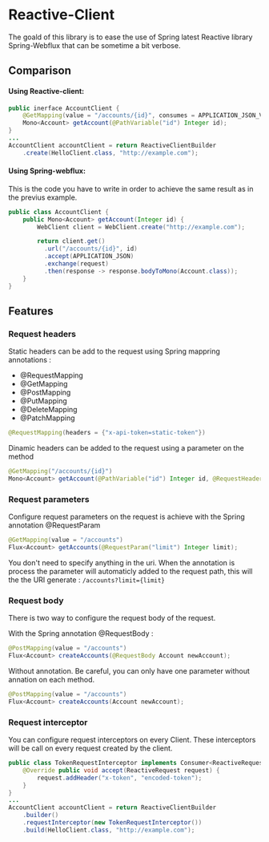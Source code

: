 # Reactive-Client
The goald of this library is to ease the use of Spring latest Reactive library Spring-Webflux that can be sometime a bit verbose.


## Comparison
#### Using Reactive-client:

```java
public inerface AccountClient {
	@GetMapping(value = "/accounts/{id}", consumes = APPLICATION_JSON_VALUE)
	Mono<Account> getAccount(@PathVariable("id") Integer id);
}
...
AccountClient accountClient = return ReactiveClientBuilder
	.create(HelloClient.class, "http://example.com");
```

#### Using Spring-webflux:
This is the code you have to write in order to achieve the same result as in the previus example.

```java
public class AccountClient {
	public Mono<Account> getAccount(Integer id) {
	    WebClient client = WebClient.create("http://example.com");

		return client.get()
          .url("/accounts/{id}", id)
          .accept(APPLICATION_JSON)
          .exchange(request)
          .then(response -> response.bodyToMono(Account.class));
    }
}
```

## Features
### Request headers
Static headers can be add to the request using Spring mappring annotations : 
* @RequestMapping
* @GetMapping
* @PostMapping
* @PutMapping
* @DeleteMapping
* @PatchMapping
```java
@RequestMapping(headers = {"x-api-token=static-token"})
```

Dinamic headers can be added to the request using a parameter on the method

```java
@GetMapping("/accounts/{id}")
Mono<Account> getAccount(@PathVariable("id") Integer id, @RequestHeader("x-api-token") String token);
```

### Request parameters
Configure request parameters on the request is achieve with the Spring annotation @RequestParam
```java
@GetMapping(value = "/accounts")
Flux<Account> getAccounts(@RequestParam("limit") Integer limit);
```
You don't need to specify anything in the uri. When the annotation is process the parameter will automaticly added to the request path, this will the the URI generate : ```/accounts?limit={limit}```

### Request body
There is two way to configure the request body of the request.

With the Spring annotation @RequestBody :
```java
@PostMapping(value = "/accounts")
Flux<Account> createAccounts(@RequestBody Account newAccount);
```
Without annotation. Be careful, you can only have one parameter without annation on each method.
```java
@PostMapping(value = "/accounts")
Flux<Account> createAccounts(Account newAccount);
```

### Request interceptor
You can configure request interceptors on every Client. These interceptors will be call on every request created by the client.

```java
public class TokenRequestInterceptor implements Consumer<ReactiveRequest> {
	@Override public void accept(ReactiveRequest request) {
    	request.addHeader("x-token", "encoded-token");
    }
}
...
AccountClient accountClient = return ReactiveClientBuilder
	.builder()
    .requestInterceptor(new TokenRequestInterceptor())
	.build(HelloClient.class, "http://example.com");
```